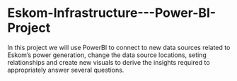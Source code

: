 # Eskom-Infrastructure---Power-BI-Project
In this project we will use PowerBI to connect to new data sources related to Eskom’s power generation, change the data source locations, seting relationships and create new visuals to derive the insights required to appropriately answer several questions.
